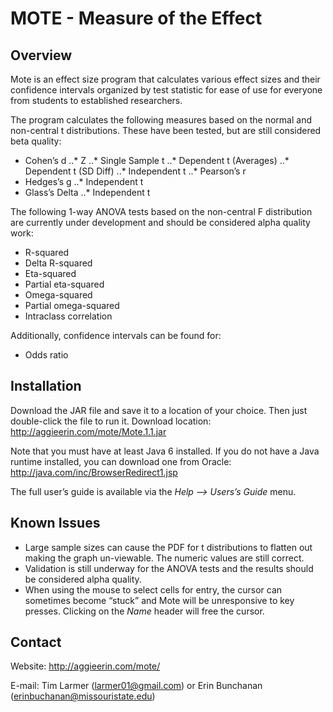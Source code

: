 MOTE - Measure of the Effect
============================

Overview
--------
Mote is an effect size program that calculates various effect sizes and their
confidence intervals organized by test statistic for ease of use for everyone
from students to established researchers.

The program calculates the following measures based on the normal and
non-central t distributions. These have been tested, but are still considered
beta quality:
* Cohen’s d
..* Z
..* Single Sample t
..* Dependent t (Averages)
..* Dependent t (SD Diff)
..* Independent t
..* Pearson’s r
* Hedges’s g
..* Independent t
* Glass’s Delta
..* Independent t

The following 1-way ANOVA tests based on the non-central F distribution are
currently under development and should be considered alpha quality work:
* R-squared
* Delta R-squared
* Eta-squared
* Partial eta-squared
* Omega-squared
* Partial omega-squared
* Intraclass correlation

Additionally, confidence intervals can be found for:
* Odds ratio

Installation
------------
Download the JAR file and save it to a location of your choice. Then just
double-click the file to run it. Download location:
    http://aggieerin.com/mote/Mote.1.1.jar

Note that you must have at least Java 6 installed. If you do not have a Java
runtime installed, you can download one from Oracle:
    http://java.com/inc/BrowserRedirect1.jsp

The full user’s guide is available via the _Help --> Users’s Guide_ menu.

Known Issues
------------
* Large sample sizes can cause the PDF for t distributions to flatten out
  making the graph un-viewable. The numeric values are still correct.
* Validation is still underway for the ANOVA tests and the results should be
  considered alpha quality.
* When using the mouse to select cells for entry, the cursor can sometimes
  become “stuck” and Mote will be unresponsive to key presses. Clicking on the
  _Name_ header will free the cursor.

Contact
-------
Website: http://aggieerin.com/mote/

E-mail: Tim Larmer (larmer01@gmail.com) or Erin Bunchanan (erinbuchanan@missouristate.edu)
